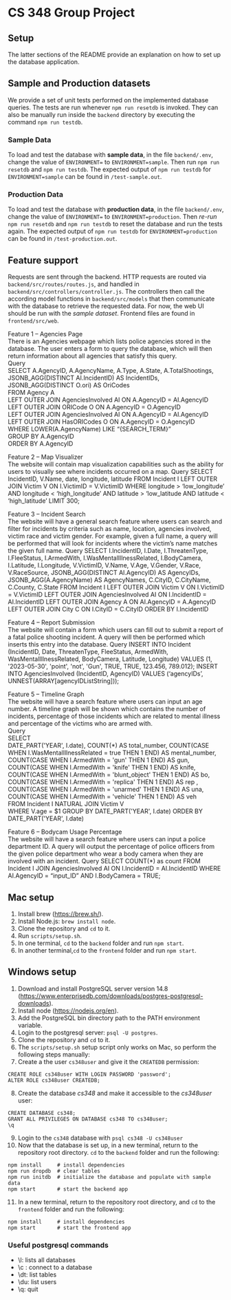 # CS 348 Group Project
## Setup
The latter sections of the README provide an explanation on how to set up the database application.
## Sample and Production datasets
We provide a set of unit tests performed on the implemented database queries. The tests are run whenever `npm run resetdb` is invoked. They can also be manually run inside the `backend` directory by executing the command `npm run testdb`.
### Sample Data
To load and test the database with **sample data**, in the file `backend/.env`, change the value of `ENVIRONMENT=` to `ENVIRONMENT=sample`. Then run `npm run resetdb` and `npm run testdb`. The expected output of `npm run testdb` for `ENVIRONMENT=sample` can be found in `/test-sample.out`.
### Production Data
To load and test the database with **production data**, in the file `backend/.env`, change the value of `ENVIRONMENT=` to `ENVIRONMENT=production`. Then *re-run* `npm run resetdb` and `npm run testdb` to reset the database and run the tests again. The expected output of `npm run testdb` for `ENVIRONMENT=production` can be found in `/test-production.out`.

## Feature support
Requests are sent through the backend. HTTP requests are routed via `backend/src/routes/routes.js`, and handled in `backend/src/controllers/controller.js`. The controllers then call the according model functions in `backend/src/models` that then communicate with the database to retrieve the requested data.
For now, the web UI should be run with the *sample dataset*. Frontend files are found in `frontend/src/web`.

Feature 1 – Agencies Page  
There is an Agencies webpage which lists police agencies stored in the database. The user enters a form to query the database, which will then return information about all agencies that satisfy this query. <br>
Query <br>
SELECT A.AgencyID, A.AgencyName, A.Type, A.State, A.TotalShootings,<br> 
	JSONB_AGG(DISTINCT AI.IncidentID) AS IncidentIDs, JSONB_AGG(DISTINCT O.ori) 	 AS OriCodes <br>
FROM Agency A <br>
LEFT OUTER JOIN AgenciesInvolved AI ON A.AgencyID = AI.AgencyID <br>
LEFT OUTER JOIN ORICode O ON A.AgencyID = O.AgencyID <br>
LEFT OUTER JOIN AgenciesInvolved AI ON A.AgencyID = AI.AgencyID <br>
LEFT OUTER JOIN HasORICodes O ON A.AgencyID = O.AgencyID <br>
WHERE LOWER(A.AgencyName) LIKE “{SEARCH_TERM}” <br>
GROUP BY A.AgencyID <br>
ORDER BY A.AgencyID <br>

 
Feature 2 – Map Visualizer  
The website will contain map visualization capabilities such as the ability for users to visually see where incidents occurred on a map. 
Query 
SELECT IncidentID, V.Name, date, longitude, latitude 
FROM Incident I 
LEFT OUTER JOIN Victim V ON I.VictimID = V.VictimID 
WHERE longitude > ‘low_longitude’ AND longitude < ‘high_longitude’ AND 
          latitude > ‘low_latitude AND latitude < ‘high_latitude’ 
LIMIT 300; 
 
 
Feature 3 – Incident Search  
The website will have a general search feature where users can search and filter for incidents by criteria such as name, location, agencies involved, victim race and victim gender. For example, given a full name, a query will be performed that will look for incidents where the victim’s name matches the given full name. 
Query 
SELECT I.IncidentID, I.Date, I.ThreatenType, I.FleeStatus, 
	I.ArmedWith, I.WasMentalIllnessRelated, I.BodyCamera, I.Latitude, 
	I.Longitude, 
	V.VictimID, V.Name, V.Age, V.Gender, V.Race, V.RaceSource, 
	JSONB_AGG(DISTINCT AI.AgencyID) AS AgencyIDs, 
	JSONB_AGG(A.AgencyName) AS AgencyNames, 
	C.CityID, C.CityName, C.County, C.State 
FROM Incident I 
LEFT OUTER JOIN Victim V ON I.VictimID = V.VictimID 
LEFT OUTER JOIN AgenciesInvolved AI ON I.IncidentID = AI.IncidentID 
LEFT OUTER JOIN Agency A ON AI.AgencyID = A.AgencyID 
LEFT OUTER JOIN City C ON I.CityID = C.CityID 
ORDER BY I.IncidentID 
 
 
Feature 4 – Report Submission  
The website will contain a form which users can fill out to submit a report of a fatal police shooting incident. A query will then be performed which inserts this entry into the database. 
Query 
INSERT INTO Incident (IncidentID, Date, ThreatenType, FleeStatus, ArmedWith, 	WasMentalIllnessRelated, BodyCamera, Latitude, Longitude) 
VALUES (1, '2023-05-30', 'point', 'not', 'Gun', TRUE, TRUE, 123.456, 		789.012); 
INSERT INTO AgenciesInvolved (IncidentID, AgencyID) 
VALUES (‘agencyIDs’, UNNEST(ARRAY[agencyIDListString])); 
 
 
 
Feature 5 – Timeline Graph  
The website will have a search feature where users can input an age number. A timeline graph will be shown which contains the number of incidents, percentage of those incidents which are related to mental illness and percentage of the victims who are armed with.  
Query  
SELECT  
    DATE_PART('YEAR', I.date), 
    COUNT(*) AS total_number, 
    COUNT(CASE WHEN I.WasMentalIllnessRelated = true THEN 1 END) AS 
    mental_number, 
    COUNT(CASE WHEN I.ArmedWith = 'gun' THEN 1 END) AS gun, 
    COUNT(CASE WHEN I.ArmedWith = 'knife' THEN 1 END) AS knife, 
    COUNT(CASE WHEN I.ArmedWith = 'blunt_object' THEN 1 END) AS bo, 
    COUNT(CASE WHEN I.ArmedWith = 'replica' THEN 1 END) AS rep , 
    COUNT(CASE WHEN I.ArmedWith = 'unarmed' THEN 1 END) AS una,  
    COUNT(CASE WHEN I.ArmedWith = 'vehicle' THEN 1 END) AS veh  
    FROM Incident I NATURAL JOIN Victim V    
    WHERE V.age = $1 
    GROUP BY DATE_PART('YEAR', I.date) 
    ORDER BY DATE_PART('YEAR', I.date) 
  
 
 
Feature 6 – Bodycam Usage Percentage  
The website will have a search feature where users can input a police department ID. A query will output the percentage of police officers from the given police department who wear a body camera when they are involved with an incident. 
Query 
SELECT COUNT(*) as count FROM Incident I 
JOIN AgenciesInvolved AI ON I.IncidentID = AI.IncidentID 
WHERE AI.AgencyID = “input_ID” AND I.BodyCamera = TRUE; 



## Mac setup
1. Install brew (https://brew.sh/).
2. Install Node.js: `brew install node`.
3. Clone the repository and `cd` to it.
4. Run `scripts/setup.sh`.
5. In one terminal, `cd` to the `backend` folder and run `npm start`.
6. In another terminal,`cd` to the `frontend` folder and run `npm start`.
## Windows setup
1. Download and install PostgreSQL server version 14.8 (https://www.enterprisedb.com/downloads/postgres-postgresql-downloads).
2. Install node (https://nodejs.org/en).
3. Add the PostgreSQL bin directory path to the PATH environment variable.
4. Login to the postgresql server: `psql -U postgres`.
5. Clone the repository and `cd` to it.
6. The `scripts/setup.sh` setup script only works on Mac, so perform the following steps manually:
7. Create a the user `cs348user` and give it the `CREATEDB` permission:
```
CREATE ROLE cs348user WITH LOGIN PASSWORD 'password';
ALTER ROLE cs348user CREATEDB;
```
8. Create the database *cs348* and make it accessible to the *cs348user* user:
```
CREATE DATABASE cs348;
GRANT ALL PRIVILEGES ON DATABASE cs348 TO cs348user;
\q
```
9. Login to the `cs348` database with `psql cs348 -U cs348user`
10. Now that the database is set up, in a new terminal, return to the repository root directory. `cd` to the `backend` folder and run the following:
```
npm install     # install dependencies
npm run dropdb  # clear tables
npm run initdb  # initialize the database and populate with sample data
npm start       # start the backend app
```
11. In a new terminal, return to the repository root directory, and `cd` to the `frontend` folder and run the following:
```
npm install     # install dependencies
npm start       # start the frontend app
```

### Useful postgresql commands
* \l: lists all databases
* \c <database>: connect to a database
* \dt: list tables
* \du: list users
* \q: quit
